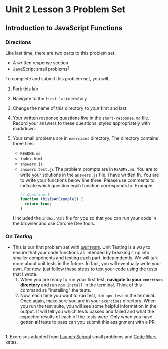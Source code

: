 # Unit 2 Lesson 3 Problem Set
## Introduction to JavaScript Functions 

### Directions
Like last time, there are two parts to this problem set:
* A written response section
* JavaScript small problems<sup>[1](#myfootnote1)</sup>

To complete and submit this problem set, you will...
1. Fork this lab
2. Navigate to the `first-last`directory 
3. Change the name of this directory to _your_ first and last
4. Your written response questions live in the `short-response.md` file. Record your answers to these questions, styled appropriately with markdown.
5. Your small problems are in `exercises` directory. The directory contains three files:
    * `README.md`
    * `index.html`
    * `answers.js` 
    * `answers.test.js`
    The problem prompts are in `README.md`. You are to write your solutions in the `answers.js` file. I have written th. You are to write your functions below line three. Please use comments to indicate which question eqch function corresponds to. Example:
      ```javascript
      // Question 1
      function thisIsAnExample() {
        return true;
      }
      ```
    
    I included the `index.html` file for you so that you can run your code in the browser and use Chrome Dev tools.

### On _Testing_
* This is our first problem set with [_unit tests_](https://www.youtube.com/watch?v=CB7vnoXI0pE). Unit Testing is a way to ensure that your code functions as intended by breaking it up into smaller components and testing each part, independently. We will talk more about unit tests in the future. In fact, you will eventually write your own. For now, just follow these steps to test your code using the tests that I wrote.
  1. When you are ready to run your first test, **navigate to your `exercises` directory** and run `npm install` in the terminal. Think of this command as "installing" the tests.
  2. Now, each time you want to run test, run `npm test` in the terminal. Once again, make sure you are in your `exercises` directory. When you run the test suite, you will see some helpful information in the output. It will tell you which tests passed and failed and what the expected results of each of the tests were. Only when you have gotten **all** tests to pass can you submit this assignment with a PR. 

##
<a name="myfootnote1">**1**</a>: Exercises adapted from [Launch School](https://launchschool.com) small problems and [Code Wars](https://codewars.com) katas.
